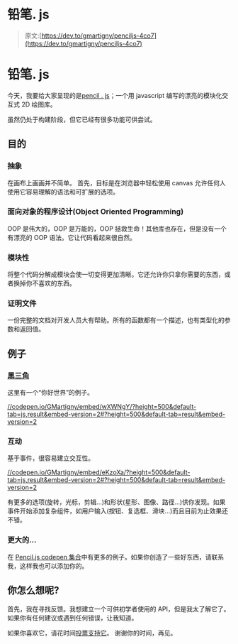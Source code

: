 # 铅笔. js

> 原文:[https://dev.to/gmartigny/penciljs-4co7](https://dev.to/gmartigny/penciljs-4co7)

# 铅笔. js

今天，我要给大家呈现的是[pencil . js](https://github.com/GMartigny/pencil.js)；一个用 javascript 编写的漂亮的模块化交互式 2D 绘图库。

虽然仍处于构建阶段，但它已经有很多功能可供尝试。

## 目的

### 抽象

在画布上画画并不简单。
首先，目标是在浏览器中轻松使用 canvas 允许任何人使用它容易理解的语法和可扩展的选项。

### 面向对象的程序设计(Object Oriented Programming)

OOP 是伟大的，OOP 是万能的，OOP 拯救生命！其他库也存在，但是没有一个有漂亮的 OOP 语法。它让代码看起来很自然。

### 模块性

将整个代码分解成模块会使一切变得更加清晰。它还允许你只拿你需要的东西，或者换掉你不喜欢的东西。

### 证明文件

一份完整的文档对开发人员大有帮助。所有的函数都有一个描述，也有类型化的参数和返回值。

## 例子

### [黑三角](https://rampantgames.com/blog/?p=7745)

这里有一个“你好世界”的例子。

[//codepen.io/GMartigny/embed/wXWNgY/?height=500&default-tab=js,result&embed-version=2#?height=500&default-tab=result&embed-version=2](//codepen.io/GMartigny/embed/wXWNgY/?height=500&default-tab=js,result&embed-version=2#?height=500&default-tab=result&embed-version=2)

### 互动

基于事件，很容易建立交互性。

[//codepen.io/GMartigny/embed/eKzoXa/?height=500&default-tab=js,result&embed-version=2#?height=500&default-tab=result&embed-version=2](//codepen.io/GMartigny/embed/eKzoXa/?height=500&default-tab=js,result&embed-version=2#?height=500&default-tab=result&embed-version=2)

有更多的选项(旋转，光标，剪辑...)和形状(星形、图像、路径...)供你发现。如果事件开始添加复杂组件，如用户输入(按钮、复选框、滑块...)而且目前为止效果还不错。

### 更大的...

在 [Pencil.js codepen 集合](https://codepen.io/collection/XqzkNQ/)中有更多的例子。如果你创造了一些好东西，请联系我，这样我也可以添加你的。

## 你怎么想呢?

首先，我在寻找反馈。我想建立一个可供初学者使用的 API，但是我太了解它了。如果你有任何建议或遇到任何错误，让我知道。

如果你喜欢它，请花时间[投票支持它](https://www.producthunt.com/posts/pencil-js)。
谢谢你的时间，再见。